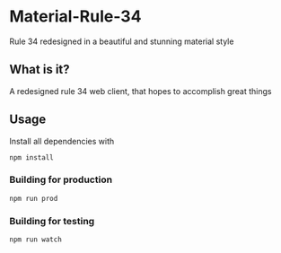 # Material-Rule-34
Rule 34 redesigned in a beautiful and stunning material style

## What is it?

A redesigned rule 34 web client, that hopes to accomplish great things

## Usage

Install all dependencies with 

``` npm install ```

### Building for production

``` npm run prod ```

### Building for testing

``` npm run watch ```